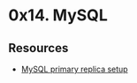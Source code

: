 # 0x14. MySQL

## Resources
- [MySQL primary replica setup](https://www.digitalocean.com/community/tutorials/how-to-set-up-replication-in-mysql)
